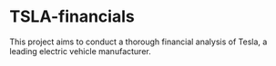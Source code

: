 # TSLA-financials
This project aims to conduct a thorough financial analysis of Tesla, a leading electric vehicle manufacturer. 
